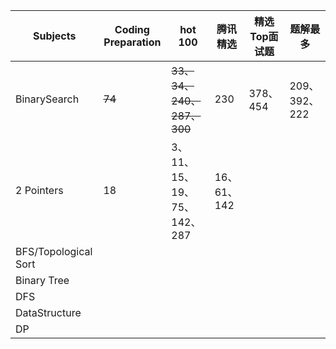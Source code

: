 



| Subjects             | Coding Preparation | hot 100                     | 腾讯精选    | 精选Top面试题 | 题解最多      |
| -------------------- | ------------------ | --------------------------- | ----------- | ------------- | ------------- |
| BinarySearch         | ~~74~~             | ~~33、34、240、287、300~~   | 230         | 378、454      | 209、392、222 |
| 2 Pointers           | 18                 | 3、11、15、19、75、142、287 | 16、61、142 |               |               |
| BFS/Topological Sort |                    |                             |             |               |               |
| Binary Tree          |                    |                             |             |               |               |
| DFS                  |                    |                             |             |               |               |
| DataStructure        |                    |                             |             |               |               |
| DP                   |                    |                             |             |               |               |

